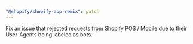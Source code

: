 ```yaml
---
"@shopify/shopify-app-remix": patch
---
```


Fix an issue that rejected requests from Shopify POS / Mobile due to their User-Agents being labeled as bots.

